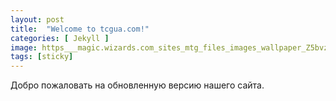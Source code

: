 ```yaml
---
layout: post
title:  "Welcome to tcgua.com!"
categories: [ Jekyll ]
image: https___magic.wizards.com_sites_mtg_files_images_wallpaper_Z5bvzqxDOR_WAR_1920x1080.jpg
tags: [sticky]
---
```

Добро пожаловать на обновленную версию нашего сайта.
